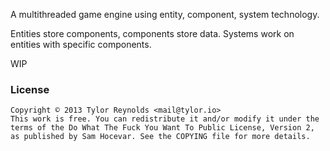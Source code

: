A multithreaded game engine using entity, component, system technology. 

Entities store components, components store data. Systems work on entities with specific components.

WIP

### License
```
Copyright © 2013 Tylor Reynolds <mail@tylor.io>
This work is free. You can redistribute it and/or modify it under the
terms of the Do What The Fuck You Want To Public License, Version 2,
as published by Sam Hocevar. See the COPYING file for more details.
```
